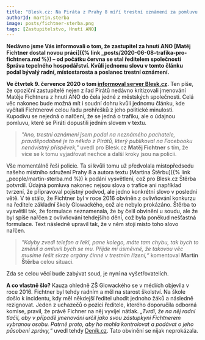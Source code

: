 ```yaml
---
title: "Blesk.cz: Na Piráta z Prahy 8 míří trestní oznámení za pomluvu. Kvůli jedinému slovu."
authorId: martin.sterba
image: posts/fichtner-sterba.png
tags: [Zastupitelstvo, Hnutí ANO]
---
```


**Nedávno jsme Vás informovali o tom, že zastupitel za hnutí ANO [Matěj Fichtner dostal novou práci]({% link _posts/2020-06-08-trafika-pro-fichtnera.md %}) – od počátku června se stal ředitelem společnosti Správa tepelného hospodářství. Kvůli jednomu slovu v tomto článku podal bývalý radní, místostarosta a poslanec trestní oznámení.**

**Ve čtvrtek 9. července 2020 o tom [informoval server Blesk.cz](https://www.blesk.cz/clanek/regiony-praha-praha-zpravy/649181/na-pirata-z-prahy-8-miri-trestni-oznameni-za-pomluvu-kvuli-jedinemu-slovu-v-clanku-o-udajne-trafice-pro-ano.html?fbclid=IwAR0iJiDQh1TmYr6SUY3Nn_MQ48CbRBdPGFec8Go6m2wC7gS_hVTHGgjgbZA).** Ten píše, že opoziční zastupitelé nejen z řad Pirátů nedávno kritizovali jmenování Matěje Fichtnera z hnutí ANO do čela jedné z městských společnosti. Celá věc nakonec bude možná mít i soudní dohru kvůli jednomu článku, kde vyčítali Fichtnerovi celou řadu prohřešků z jeho politické minulosti. Kupodivu se nejedná o nařčení, že se jedná o trafiku, ale o údajnou pomluvu, které se Piráti dopustili jedním slovem v textu.

> *"Ano, trestní oznámení jsem podal na neznámého pachatele, pravděpodobně je to někdo z Pirátů, který publikoval na Facebooku nenávistný příspěvek,"* uvedl pro Blesk.cz **Matěj Fichtner** s tím, že více se k tomu vyjadřovat nechce a další kroky jsou na policii.

Vše momentálně řeší policie. Ta si kvůli tomu už předvolala místopředsedu našeho místního sdružení Prahy 8 a autora textu [Martina Štěrbu]({% link _people/martin-sterba.md %}) k podání vysvětlení, což pro Blesk.cz Štěrba potvrdil. Údajná pomluva nakonec nejsou slova o trafice ani například tvrzení, že připravoval pojistný podvod, ale jedno konkrétní slovo v poslední větě. V té stálo, že Fichtner byl v roce 2016 obviněn z ovlivňování konkurzu na ředitele základní školy Glowackého, což ale nebylo prokázáno. Štěrba to vysvětlil tak, že formulace neznamenala, že by čelil obvinění u soudu, ale že byl spíše nařčen z ovlivňování tehdejšího dění, což byla poněkud nešťastná formulace. Text následně upravil tak, že v něm stojí místo toho slovo nařčen.

> *"Kdyby zvedl telefon a řekl, pane kolego, máte tam chybu, tak bych to změnil a omluvil bych se mu. Přijde mi úsměvné, že takovou věc musíme řešit skrze orgány činné v trestním řízení,“* komentoval **Martin Štěrba** celou situaci.

Zda se celou věcí bude zabývat soud, je nyní na vyšetřovatelích.

**A co vlastně šlo?** Kauza ohledně ZŠ Glowackého se v médiích objevila v roce 2016. Fichtner byl tehdy radním a měl na starost školství. Na škole došlo k incidentu, kdy měl někdejší ředitel uhodit jednoho žáků a následně rezignovat. Jeden z uchazečů o pozici ředitele, kterého doporučila odborná komise, pravil, že právě Fichner na něj vyvíjel nátlak. *„Tvrdí, že na něj radní tlačil, aby v případě jmenování určil jako svou zástupkyni Fichtnerem vybranou osobu. Patrně proto, aby ho mohla kontrolovat a podávat o jeho působení zprávy,“* uvedl tehdy [Deník.cz](https://prazsky.denik.cz/zpravy_region/hybe-vyberem-reditele-skoly-zakulisni-politika-20160603.html). Tato obvinění se nijak neprokázala.
